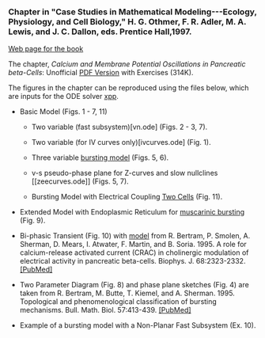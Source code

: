 ### Chapter in "Case Studies in Mathematical Modeling---Ecology, Physiology, and Cell Biology," H. G. Othmer, F. R. Adler, M. A. Lewis, and J. C. Dallon, eds. Prentice Hall,1997. 

[Web page for the book](http://www.math.utah.edu/books/csmmepcb/index.html)

The chapter, *Calcium and Membrane Potential Oscillations in Pancreatic beta-Cells*: Unofficial [PDF Version](chapter.pdf) with Exercises (314K).

The figures in the chapter can be reproduced using the files below, which are inputs for the ODE solver [xpp](http://www.math.pitt.edu/~bard/xpp/xpp.html).

* Basic Model (Figs. 1 - 7, 11)

    * Two variable (fast subsystem)[vn.ode] (Figs. 2 - 3, 7).

    * Two variable (for IV curves only)[ivcurves.ode] (Fig. 1).

    * Three variable [bursting model](burst.ode) (Figs. 5, 6).
    
    * v-s pseudo-phase plane for Z-curves and slow nullclines [[zeecurves.ode]] (Figs. 5, 7).
    
    * Bursting Model with Electrical Coupling [Two Cells](twocells.ode) (Fig. 11).

* Extended Model with Endoplasmic Reticulum for [muscarinic bursting](ach.ode) (Fig. 9).

* Bi-phasic Transient (Fig. 10) with [model](crac.ode) from R. Bertram, P. Smolen, A. Sherman, D. Mears, I. Atwater, F. Martin, and B. Soria. 1995. A role for calcium-release activated current (CRAC) in cholinergic modulation of electrical activity in pancreatic beta-cells. Biophys. J. 68:2323-2332.  [[PubMed]](https://pubmed.ncbi.nlm.nih.gov/7647236/)

* Two Parameter Diagram (Fig. 8) and phase plane sketches (Fig. 4) are taken from R. Bertram, M. Butte, T. Kiemel, and A. Sherman. 1995. Topological and phenomenological classification of bursting mechanisms. Bull. Math. Biol. 57:413-439.  [[PubMed]](https://pubmed.ncbi.nlm.nih.gov/7728115/)

* Example of a bursting model with a Non-Planar Fast Subsystem (Ex. 10).

